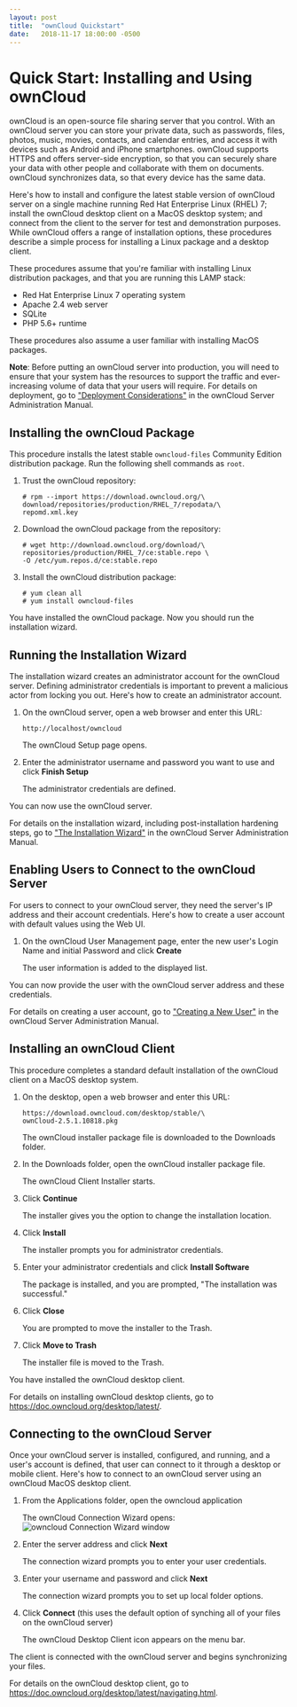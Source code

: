 ```yaml
---
layout: post
title:  "ownCloud Quickstart"
date:   2018-11-17 18:00:00 -0500
---
```

# Quick Start: Installing and Using ownCloud

ownCloud is an open-source file sharing server that you control. With an ownCloud server you can store your private data, such as passwords, files, photos, music, movies, contacts, and calendar entries, and access it with devices such as Android and iPhone smartphones. ownCloud supports HTTPS and offers server-side encryption, so that you can securely share your data with other people and collaborate with them on documents. ownCloud synchronizes data, so that every device has the same data.

Here's how to install and configure the latest stable version of ownCloud server on a single machine running Red Hat Enterprise Linux (RHEL) 7; install the ownCloud desktop client on a MacOS desktop system; and connect from the client to the server for test and demonstration purposes. While ownCloud offers a range of installation options, these procedures describe a simple process for installing a Linux package and a desktop client.

These procedures assume that you're familiar with installing Linux distribution packages, and that you are running this LAMP stack:

* Red Hat Enterprise Linux 7 operating system
* Apache 2.4 web server
* SQLite
* PHP 5.6+ runtime

These procedures also assume a user familiar with installing MacOS packages.

**Note**: Before putting an ownCloud server into production, you will need to ensure that your system has the resources to support the traffic and ever-increasing volume of data that your users will require. For details on deployment, go to ["Deployment Considerations"](https://doc.owncloud.org/server/latest/admin_manual/installation/deployment_considerations.html) in the ownCloud Server Administration Manual.

## Installing the ownCloud Package

This procedure installs the latest stable `owncloud-files` Community Edition distribution package. Run the following shell commands as `root`.

1. Trust the ownCloud repository:

   ```# rpm --import https://download.owncloud.org/\```<br>
   ```download/repositories/production/RHEL_7/repodata/\```<br>
   ```repomd.xml.key```

2. Download the ownCloud package from the repository:

   ```# wget http://download.owncloud.org/download/\```<br>
   ```repositories/production/RHEL_7/ce:stable.repo \```<br>
   ```-O /etc/yum.repos.d/ce:stable.repo```

3. Install the ownCloud distribution package:

   ```# yum clean all```<br>
   ```# yum install owncloud-files```

You have installed the ownCloud package. Now you should run the installation wizard.

## Running the Installation Wizard

The installation wizard creates an administrator account for the ownCloud server. Defining administrator credentials is important to prevent a malicious actor from locking you out. Here's how to create an administrator account.

1. On the ownCloud server, open a web browser and enter this URL:

    ```http://localhost/owncloud```

   The ownCloud Setup page opens.

2. Enter the administrator username and password you want to use and click **Finish Setup**

   The administrator credentials are defined.

You can now use the ownCloud server.

For details on the installation wizard, including post-installation hardening steps, go to ["The Installation Wizard"](https://doc.owncloud.org/server/latest/admin_manual/installation/installation_wizard.html) in the ownCloud Server Administration Manual.

## Enabling Users to Connect to the ownCloud Server

For users to connect to your ownCloud server, they need the server's IP address and their account credentials. Here's how to create a user account with default values using the Web UI.

1. On the ownCloud User Management page, enter the new user's Login Name and initial Password and click **Create**

   The user information is added to the displayed list.

You can now provide the user with the ownCloud server address and these credentials.

For details on creating a user account, go to ["Creating a New User"](https://doc.owncloud.org/server/latest/admin_manual/configuration/user/user_configuration.html#creating-a-new-user) in the ownCloud Server Administration Manual.

## Installing an ownCloud Client

This procedure completes a standard default installation of the ownCloud client on a MacOS desktop system.

1. On the desktop, open a web browser and enter this URL:

   ```https://download.owncloud.com/desktop/stable/\```<br>
   ```ownCloud-2.5.1.10818.pkg```

   The ownCloud installer package file is downloaded to the Downloads folder.

2. In the Downloads folder, open the ownCloud installer package file.

   The ownCloud Client Installer starts.

3. Click **Continue**

   The installer gives you the option to change the installation location.

4. Click **Install**

   The installer prompts you for administrator credentials.

5. Enter your administrator credentials and click **Install Software**

   The package is installed, and you are prompted, "The installation was successful."

6. Click **Close**

   You are prompted to move the installer to the Trash.

7. Click **Move to Trash**

   The installer file is moved to the Trash.

You have installed the ownCloud desktop client.

For details on installing ownCloud desktop clients, go to <https://doc.owncloud.org/desktop/latest/>.

## Connecting to the ownCloud Server

Once your ownCloud server is installed, configured, and running, and a user's account is defined, that user can connect to it through a desktop or mobile client. Here's how to connect to an ownCloud server using an ownCloud MacOS desktop client.

1. From the Applications folder, open the owncloud application

   The ownCloud Connection Wizard opens:
   ![owncloud Connection Wizard window](/assets/ownCloud_Connection_Wizard.png "Connection Wizard")

2. Enter the server address and click **Next**

   The connection wizard prompts you to enter your user credentials.

3. Enter your username and password and click **Next**

   The connection wizard prompts you to set up local folder options.

4. Click **Connect** (this uses the default option of synching all of your files on the ownCloud server)

   The ownCloud Desktop Client icon appears on the menu bar.

The client is connected with the ownCloud server and begins synchronizing your files. 

For details on the ownCloud desktop client, go to <https://doc.owncloud.org/desktop/latest/navigating.html>.
